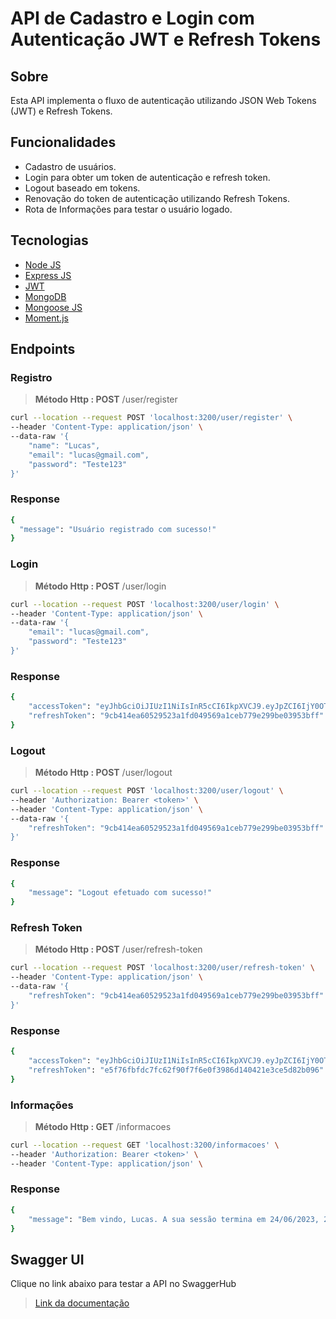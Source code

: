 # API de Cadastro e Login com Autenticação JWT e Refresh Tokens

## Sobre
Esta API implementa o fluxo de autenticação utilizando JSON Web Tokens (JWT) e Refresh Tokens.

## Funcionalidades
- Cadastro de usuários.
- Login para obter um token de autenticação e refresh token.
- Logout baseado em tokens.
- Renovação do token de autenticação utilizando Refresh Tokens.
- Rota de Informações para testar o usuário logado.

## Tecnologias

- [Node JS](https://nodejs.org/en/)
- [Express JS](https://expressjs.com/pt-br/)
- [JWT](https://jwt.io/)
- [MongoDB](https://www.mongodb.com/)
- [Mongoose JS](https://mongoosejs.com/)
- [Moment.js](https://momentjs.com/)

## Endpoints

### Registro

>**Método Http : POST** /user/register

```sh
curl --location --request POST 'localhost:3200/user/register' \
--header 'Content-Type: application/json' \
--data-raw '{
	"name": "Lucas",
	"email": "lucas@gmail.com",
	"password": "Teste123"
}'
```

### Response

```sh
{
  "message": "Usuário registrado com sucesso!"
}
```

### Login

>**Método Http : POST** /user/login

```sh
curl --location --request POST 'localhost:3200/user/login' \
--header 'Content-Type: application/json' \
--data-raw '{
	"email": "lucas@gmail.com",
	"password": "Teste123"
}'
```

### Response

```sh
{
	"accessToken": "eyJhbGciOiJIUzI1NiIsInR5cCI6IkpXVCJ9.eyJpZCI6IjY0OTc3N2E3M2UxOTMyZjI1YmIyNGMyNyIsIm5hbWUiOiJMdWNhcyIsImVtYWlsIjoibHVjYXNAZ21haWwuY29tIiwiaWF0IjoxNjg3NjQ4MTk2LCJleHAiOjE2ODc2NDkwOTZ9.vfajqFSI5POuG6kZD92yWqkyXIX-jtap083-rqvKhzs",
	"refreshToken": "9cb414ea60529523a1fd049569a1ceb779e299be03953bff"
}
```

### Logout

>**Método Http : POST** /user/logout

```sh
curl --location --request POST 'localhost:3200/user/logout' \
--header 'Authorization: Bearer <token>' \
--header 'Content-Type: application/json' \
--data-raw '{
	"refreshToken": "9cb414ea60529523a1fd049569a1ceb779e299be03953bff"
}'
```

### Response

```sh
{
	"message": "Logout efetuado com sucesso!"
}
```

### Refresh Token

>**Método Http : POST** /user/refresh-token

```sh
curl --location --request POST 'localhost:3200/user/refresh-token' \
--header 'Content-Type: application/json' \
--data-raw '{
	"refreshToken": "9cb414ea60529523a1fd049569a1ceb779e299be03953bff"
}'
```

### Response

```sh
{
	"accessToken": "eyJhbGciOiJIUzI1NiIsInR5cCI6IkpXVCJ9.eyJpZCI6IjY0OTc3N2E3M2UxOTMyZjI1YmIyNGMyNyIsIm5hbWUiOiJMdWNhcyIsImVtYWlsIjoibHVjYXNAZ21haWwuY29tIiwiaWF0IjoxNjg3NjQ4MjUyLCJleHAiOjE2ODc2NDkxNTJ9.5xUaIsnQVoPQvNoYPg-p0wzLDrr0W4q7fbvVULlue-0",
	"refreshToken": "e5f76fbfdc7fc62f90f7f6e0f3986d140421e3ce5d82b096"
}
```

### Informações

>**Método Http : GET** /informacoes

```sh
curl --location --request GET 'localhost:3200/informacoes' \
--header 'Authorization: Bearer <token>' \
--header 'Content-Type: application/json' \
```

### Response

```sh
{
	"message": "Bem vindo, Lucas. A sua sessão termina em 24/06/2023, 20:25:52"
}
```

## Swagger UI

Clique no link abaixo para testar a API no SwaggerHub

>[Link da documentação](https://app.swaggerhub.com/apis-docs/LUCASHAYASHI5/autenticacao-com-jwt/1.0.0#)